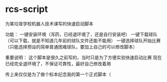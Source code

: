# rcs-script
为某垃圾学校机器人技术课写的快速启动脚本

功能：
一键安装环境（泻药，已经退环境了，还是自行安装吧）
一键下载球队（可以下载，就是不知道几年前的球队文件还能不能用）
一键选择球队开始比赛（只能选择预设的简单普通困难球队，要加上自己的可以修改脚本）

重要说明：
这个脚本是很久之前写的，当时只是为了方便实验快速启动比赛
现在已经完全退环境了，不保证可靠性，最好自己修改着用

传上来仅仅是为了做个标本纪念我的第一个正式脚本（
